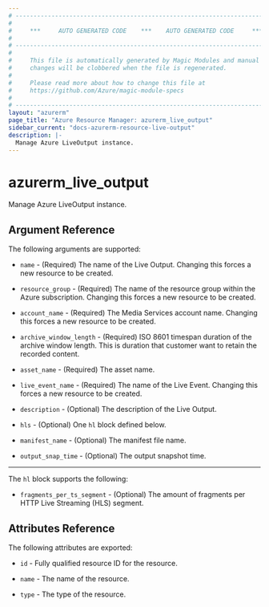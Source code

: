 ```yaml
---
# ----------------------------------------------------------------------------
#
#     ***     AUTO GENERATED CODE    ***    AUTO GENERATED CODE     ***
#
# ----------------------------------------------------------------------------
#
#     This file is automatically generated by Magic Modules and manual
#     changes will be clobbered when the file is regenerated.
#
#     Please read more about how to change this file at
#     https://github.com/Azure/magic-module-specs
#
# ----------------------------------------------------------------------------
layout: "azurerm"
page_title: "Azure Resource Manager: azurerm_live_output"
sidebar_current: "docs-azurerm-resource-live-output"
description: |-
  Manage Azure LiveOutput instance.
---
```


# azurerm_live_output

Manage Azure LiveOutput instance.


## Argument Reference

The following arguments are supported:

* `name` - (Required) The name of the Live Output. Changing this forces a new resource to be created.

* `resource_group` - (Required) The name of the resource group within the Azure subscription. Changing this forces a new resource to be created.

* `account_name` - (Required) The Media Services account name. Changing this forces a new resource to be created.

* `archive_window_length` - (Required) ISO 8601 timespan duration of the archive window length. This is duration that customer want to retain the recorded content.

* `asset_name` - (Required) The asset name.

* `live_event_name` - (Required) The name of the Live Event. Changing this forces a new resource to be created.

* `description` - (Optional) The description of the Live Output.

* `hls` - (Optional) One `hl` block defined below.

* `manifest_name` - (Optional) The manifest file name.

* `output_snap_time` - (Optional) The output snapshot time.

---

The `hl` block supports the following:

* `fragments_per_ts_segment` - (Optional) The amount of fragments per HTTP Live Streaming (HLS) segment.

## Attributes Reference

The following attributes are exported:

* `id` - Fully qualified resource ID for the resource.

* `name` - The name of the resource.

* `type` - The type of the resource.
